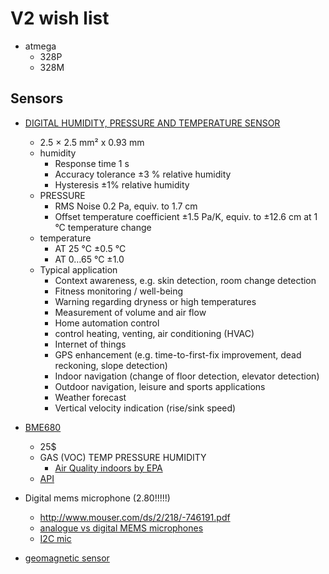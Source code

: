 # V2 wish list
- atmega
  - 328P
  - 328M

## Sensors
- [DIGITAL HUMIDITY, PRESSURE AND TEMPERATURE SENSOR](http://au.mouser.com/ProductDetail/Bosch-Sensortec/BME280/?qs=sGAEpiMZZMsF1ODjcwEocB0teEbUEBlMe2ty%252bXJvNLw%3D)
  -  2.5 × 2.5 mm² x 0.93 mm
  - humidity
    - Response time 1 s
    - Accuracy tolerance ±3 % relative humidity
    - Hysteresis ±1% relative humidity
  - PRESSURE
    - RMS Noise 0.2 Pa, equiv. to 1.7 cm
    - Offset temperature coefficient ±1.5 Pa/K, equiv. to ±12.6 cm at 1 °C temperature change
  - temperature
    - AT 25 °C ±0.5 °C
    - AT 0…65 °C ±1.0
  - Typical application
    - Context awareness, e.g. skin detection, room change detection
    - Fitness monitoring / well-being
    - Warning regarding dryness or high temperatures
    - Measurement of volume and air flow
    - Home automation control
    - control heating, venting, air conditioning (HVAC)
    - Internet of things
    - GPS enhancement (e.g. time-to-first-fix improvement, dead reckoning, slope detection)
    - Indoor navigation (change of floor detection, elevator detection)
    - Outdoor navigation, leisure and sports applications
    - Weather forecast
    - Vertical velocity indication (rise/sink speed)
- [BME680](https://www.letscontrolit.com/forum/viewtopic.php?t=2067)
  -  25$
  - GAS (VOC) TEMP PRESSURE HUMIDITY
    - [Air Quality indoors by EPA](https://www.epa.gov/indoor-air-quality-iaq/volatile-organic-compounds-impact-indoor-air-quality)
  - [API](https://github.com/BoschSensortec/BME680_driver)


- Digital mems microphone (2.80!!!!!)
  - http://www.mouser.com/ds/2/218/-746191.pdf
  - [analogue vs digital MEMS microphones](http://www.analog.com/media/en/technical-documentation/technical-articles/Analog-and-Digital-MEMS-Microphone-Design-Considerations-MS-2472.pdf)
  -  [I2C mic](http://www.mouser.com/ds/2/218/-746171.pdf)


- [geomagnetic sensor](http://www.mouser.com/ds/2/783/BST-BMM150-DS001-01-786480.pdf)
